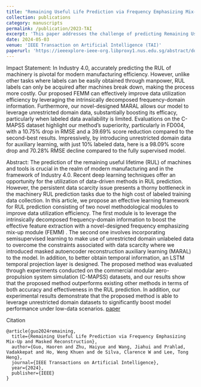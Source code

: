 ```yaml
---
title: "Remaining Useful Life Prediction via Frequency Emphasizing Mix-Up and Masked Reconstruction"
collection: publications
category: manuscripts
permalink: /publication/2023-TAI
excerpt: 'This paper addresses the challenge of predicting Remaining Useful Lifetime (RUL) in machinery within Industry 4.0 by proposing a framework that improves data utilization through frequency-domain analysis and semi-supervised learning. The Frequency Emphasizing Mix-Up Module (FEMM) enhances feature extraction, while the Masked Autoencoder Reconstruction Auxiliary Learning (MARAL) utilizes unlabeled data from unrestricted domains. Evaluations on the C-MAPSS dataset show the model outperforms others, achieving significant accuracy improvements, particularly with minimal labeled data. The results demonstrate a notable reduction in RMSE and overall prediction error.'
date: 2024-05-03
venue: 'IEEE Transaction on Artificial Intelligence (TAI)'
paperurl: 'https://ieeexplore-ieee-org.libproxy1.nus.edu.sg/abstract/document/10518144'
---
```

Impact Statement:
In Industry 4.0, accurately predicting the RUL of machinery is pivotal for modern manufacturing efficiency. However, unlike other tasks where labels can be easily obtained through manpower, RUL labels can only be acquired after machines break down, making the process more costly. Our proposed FEMM can effectively improve data utilization efficiency by leveraging the intrinsically decomposed frequency-domain information. Furthermore, our novel-designed MARAL allows our model to leverage unrestricted domain data, substantially boosting its efficacy, particularly when labeled data availability is limited. Evaluations on the C-MAPSS dataset highlight our method’s superiority, particularly in FD004, with a 10.75% drop in RMSE and a 39.69% score reduction compared to the second-best results. Impressively, by introducing unrestricted domain data for auxiliary learning, with just 10% labeled data, here is a 98.09% score drop and 70.28% RMSE decline compared to the fully supervised model.

Abstract:
The prediction of the remaining useful lifetime (RUL) of machines and tools is crucial in the realm of modern manufacturing and in the framework of Industry 4.0. Recent deep learning techniques offer an opportunity for the utilization of data-driven methods in RUL prediction. However, the persistent data scarcity issue presents a thorny bottleneck in the machinery RUL prediction tasks due to the high cost of labeled training data collection. In this article, we propose an effective learning framework for RUL prediction consisting of two novel methodological modules to improve data utilization efficiency. The first module is to leverage the intrinsically decomposed frequency-domain information to boost the effective feature extraction with a novel-designed frequency emphasizing mix-up module (FEMM) . The second one involves incorporating semisupervised learning to make use of unrestricted domain unlabeled data to overcome the constraints associated with data scarcity where we introduced masked autoencoder reconstruction auxiliary learning (MARAL) to the model. In addition, to better obtain temporal information, an LSTM temporal projection layer is designed. The proposed method was evaluated through experiments conducted on the commercial modular aero-propulsion system simulation (C-MAPSS) datasets, and our results show that the proposed method outperforms existing other methods in terms of both accuracy and effectiveness in the RUL prediction. In addition, our experimental results demonstrate that the proposed method is able to leverage unrestricted domain datasets to significantly boost model performance under low-data scenarios.
[paper](https://ieeexplore-ieee-org.libproxy1.nus.edu.sg/abstract/document/10518144)

Citation
```
@article{guo2024remaining,
  title={Remaining Useful Life Prediction via Frequency Emphasizing Mix-Up and Masked Reconstruction},
  author={Guo, Haoren and Zhu, Haiyue and Wang, Jiahui and Prahlad, Vadakkepat and Ho, Weng Khuen and de Silva, Clarence W and Lee, Tong Heng},
  journal={IEEE Transactions on Artificial Intelligence},
  year={2024},
  publisher={IEEE}
}
```
